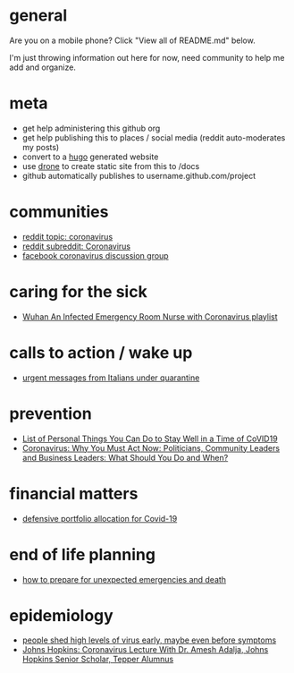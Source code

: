 # general
Are you on a mobile phone?  Click "View all of README.md" below.

I'm just throwing information out here for now, need community to help me add and organize.

# meta
- get help administering this github org
- get help publishing this to places / social media (reddit auto-moderates my posts)
- convert to a [hugo](https://gohugo.io/) generated website
- use [drone](https://drone.io/) to create static site from this to /docs
- github automatically publishes to username.github.com/project

# communities
- [reddit topic: coronavirus](https://www.reddit.com/t/coronavirus/)
- [reddit subreddit: Coronavirus](https://www.reddit.com/r/Coronavirus/)
- [facebook coronavirus discussion group](https://www.facebook.com/groups/coronavirus.discussion/)

# caring for the sick
- [Wuhan An Infected Emergency Room Nurse with Coronavirus playlist](https://www.youtube.com/playlist?list=PL1eJNLdc8PSw9CSCr6GvN7-L-4DFjybYJ)

# calls to action / wake up
- [urgent messages from Italians under quarantine](https://www.youtube.com/watch?v=nMY0-4p9P-M)

# prevention
- [List of Personal Things You Can Do to Stay Well in a Time of CoVID19](https://medium.com/@radiorupa/list-of-personal-things-you-can-do-to-stay-well-in-a-time-of-covid19-cd10ff0df106)
- [Coronavirus: Why You Must Act Now: Politicians, Community Leaders and Business Leaders: What Should You Do and When?](https://medium.com/@tomaspueyo/coronavirus-act-today-or-people-will-die-f4d3d9cd99ca)

# financial matters
- [defensive portfolio allocation for Covid-19](https://disorthodox.wordpress.com/2020/03/16/portfolio-allocation-for-covid-19/)

# end of life planning
- [how to prepare for unexpected emergencies and death](https://disorthodox.wordpress.com/2019/09/25/how-to-prepare-for-emergencies-and-unexpected-death/)

# epidemiology
- [people shed high levels of virus early, maybe even before symptoms](https://www.statnews.com/2020/03/09/people-shed-high-levels-of-coronavirus-study-finds-but-most-are-likely-not-infectious-after-recovery-begins/)
- [Johns Hopkins: Coronavirus Lecture With Dr. Amesh Adalja, Johns Hopkins Senior Scholar, Tepper Alumnus](https://www.youtube.com/watch?v=ZhYcbo7rqEQ)


